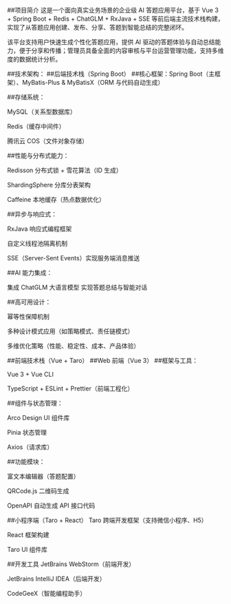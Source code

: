 ##项目简介
这是一个面向真实业务场景的企业级 AI 答题应用平台，基于 Vue 3 + Spring Boot + Redis + ChatGLM + RxJava + SSE 等前后端主流技术栈构建，实现了从答题应用创建、发布、分享、答题到智能总结的完整闭环。

该平台支持用户快速生成个性化答题应用，提供 AI 驱动的答题体验与自动总结能力，便于分享和传播；管理员具备全面的内容审核与平台运营管理功能，支持多维度的数据统计分析。

##技术架构：
##后端技术栈（Spring Boot）
##核心框架：Spring Boot（主框架）、MyBatis-Plus & MyBatisX（ORM 与代码自动生成）

##存储系统：

MySQL（关系型数据库）

Redis（缓存中间件）

腾讯云 COS（文件对象存储）

##性能与分布式能力：

Redisson 分布式锁 + 雪花算法（ID 生成）

ShardingSphere 分库分表架构

Caffeine 本地缓存（热点数据优化）

##异步与响应式：

RxJava 响应式编程框架

自定义线程池隔离机制

SSE（Server-Sent Events）实现服务端消息推送

##AI 能力集成：

集成 ChatGLM 大语言模型 实现答题总结与智能对话

##高可用设计：

幂等性保障机制

多种设计模式应用（如策略模式、责任链模式）

多维优化策略（性能、稳定性、成本、产品体验）

##前端技术栈（Vue + Taro）
##Web 前端（Vue 3）
##框架与工具：

Vue 3 + Vue CLI

TypeScript + ESLint + Prettier（前端工程化）

##组件与状态管理：

Arco Design UI 组件库

Pinia 状态管理

Axios（请求库）

##功能模块：

富文本编辑器（答题配置）

QRCode.js 二维码生成

OpenAPI 自动生成 API 接口代码

##小程序端（Taro + React）
Taro 跨端开发框架（支持微信小程序、H5）

React 框架构建

Taro UI 组件库

##开发工具
JetBrains WebStorm（前端开发）

JetBrains IntelliJ IDEA（后端开发）

CodeGeeX（智能编程助手）
